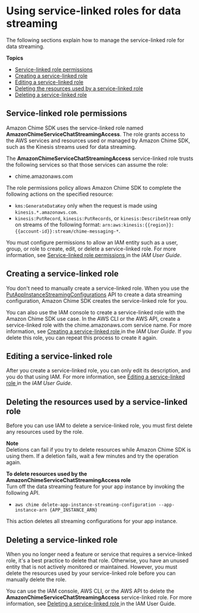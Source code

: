 # Using service\-linked roles for data streaming<a name="stream-service-linked"></a>

The following sections explain how to manage the service\-linked role for data streaming\.

**Topics**
+ [Service\-linked role permissions](#role-permissions)
+ [Creating a service\-linked role](#create-service-linked-role)
+ [Editing a service\-linked role](#editing-roles)
+ [Deleting the resources used by a service\-linked role](#cleaning-up)
+ [Deleting a service\-linked role](#deleting-roles)

## Service\-linked role permissions<a name="role-permissions"></a>

Amazon Chime SDK uses the service\-linked role named **AmazonChimeServiceChatStreamingAccess**\. The role grants access to the AWS services and resources used or managed by Amazon Chime SDK, such as the Kinesis streams used for data streaming\. 

The **AmazonChimeServiceChatStreamingAccess** service\-linked role trusts the following services so that those services can assume the role:
+ chime\.amazonaws\.com

The role permissions policy allows Amazon Chime SDK to complete the following actions on the specified resource:
+ `kms:GenerateDataKey` only when the request is made using `kinesis.*.amazonaws.com`\.
+ `kinesis:PutRecord`, `kinesis:PutRecords`, or `kinesis:DescribeStream` only on streams of the following format: `arn:aws:kinesis:{{region}}:{{account-id}}:stream/chime-messaging-*`\.

You must configure permissions to allow an IAM entity such as a user, group, or role to create, edit, or delete a service\-linked role\. For more information, see [ Service\-linked role permissions ](https://docs.aws.amazon.com/IAM/latest/UserGuide/using-service-linked-roles.html#service-linked-role-permissions) in the *IAM User Guide*\.

## Creating a service\-linked role<a name="create-service-linked-role"></a>

You don't need to manually create a service\-linked role\. When you use the [ PutAppInstanceStreamingConfigurations](https://docs.aws.amazon.com/chime-sdk/latest/APIReference/API_PutAppInstanceStreamingConfigurations.html) API to create a data streaming configuration, Amazon Chime SDK creates the service\-linked role for you\. 

You can also use the IAM console to create a service\-linked role with the Amazon Chime SDK use case\. In the AWS CLI or the AWS API, create a service\-linked role with the chime\.amazonaws\.com service name\. For more information, see [ Creating a service\-linked role ](https://docs.aws.amazon.com/IAM/latest/UserGuide/using-service-linked-roles.html#create-service-linked-role) in the *IAM User Guide*\. If you delete this role, you can repeat this process to create it again\.

## Editing a service\-linked role<a name="editing-roles"></a>

After you create a service\-linked role, you can only edit its description, and you do that using IAM\. For more information, see [ Editing a service\-linked role ](https://docs.aws.amazon.com/IAM/latest/UserGuide/using-service-linked-roles.html#edit-service-linked-role) in the *IAM User Guide*\.

## Deleting the resources used by a service\-linked role<a name="cleaning-up"></a>

Before you can use IAM to delete a service\-linked role, you must first delete any resources used by the role\.

**Note**  
Deletions can fail if you try to delete resources while Amazon Chime SDK is using them\. If a deletion fails, wait a few minutes and try the operation again\.

**To delete resources used by the AmazonChimeServiceChatStreamingAccess role**  
Turn off the data streaming feature for your app instance by invoking the following API\.
+ `aws chime delete-app-instance-streaming-configuration --app-instance-arn {APP_INSTANCE_ARN}`

This action deletes all streaming configurations for your app instance\.

## Deleting a service\-linked role<a name="deleting-roles"></a>

When you no longer need a feature or service that requires a service\-linked role, it's a best practice to delete that role\. Otherwise, you have an unused entity that is not actively monitored or maintained\. However, you must delete the resources used by your service\-linked role before you can manually delete the role\.

You can use the IAM console, AWS CLI, or the AWS API to delete the **AmazonChimeServiceChatStreamingAccess** service\-linked role\. For more information, see [ Deleting a service\-linked role ](https://docs.aws.amazon.com/IAM/latest/UserGuide/using-service-linked-roles.html#delete-service-linked-role) in the IAM User Guide\.